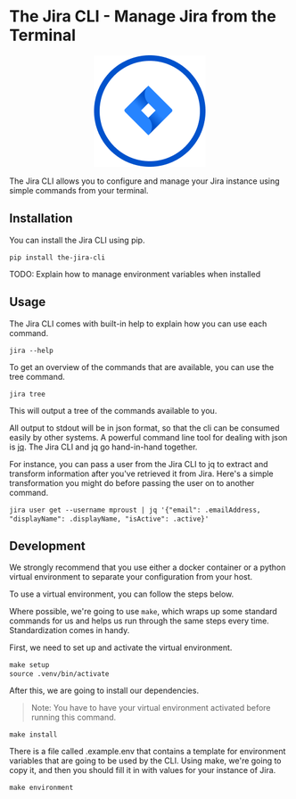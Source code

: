 # The Jira CLI - Manage Jira from the Terminal

<p align="center">
  <img src="https://github.com/jllovet/jira_cli/blob/master/jira_logo.png?raw=true" alt="Jira Logo"/>
</p>

The Jira CLI allows you to configure and manage your Jira instance using simple commands from your terminal.

## Installation

You can install the Jira CLI using pip.

```shell
pip install the-jira-cli
```

TODO: Explain how to manage environment variables when installed

## Usage

The Jira CLI comes with built-in help to explain how you can use each command.

```shell
jira --help
```

To get an overview of the commands that are available, you can use the tree command.

```shell
jira tree
```

This will output a tree of the commands available to you.

All output to stdout will be in json format, so that the cli can be consumed easily by other systems. A powerful command line tool for dealing with json is [jq](https://stedolan.github.io/jq/). The Jira CLI and jq go hand-in-hand together.

For instance, you can pass a user from the Jira CLI to jq to extract and transform information after you've retrieved it from Jira. Here's a simple transformation you might do before passing the user on to another command.

```shell
jira user get --username mproust | jq '{"email": .emailAddress, "displayName": .displayName, "isActive": .active}'
```

## Development

We strongly recommend that you use either a docker container or a python virtual environment to separate your configuration from your host.

To use a virtual environment, you can follow the steps below.

Where possible, we're going to use `make`, which wraps up some standard commands for us and helps us run through the same steps every time. Standardization comes in handy.

First, we need to set up and activate the virtual environment.

```shell
make setup
source .venv/bin/activate
```

After this, we are going to install our dependencies.
> Note: You have to have your virtual environment activated before running this command.

```shell
make install
```

There is a file called .example.env that contains a template for environment variables that are going to be used by the CLI. Using make, we're going to copy it, and then you should fill it in with values for your instance of Jira.

```shell
make environment
```
